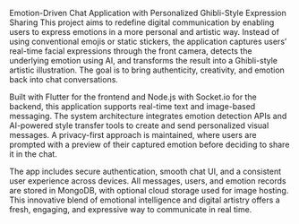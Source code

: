 Emotion-Driven Chat Application with Personalized Ghibli-Style Expression Sharing
This project aims to redefine digital communication by enabling users to express emotions in a more personal and artistic way. Instead of using conventional emojis or static stickers, the application captures users’ real-time facial expressions through the front camera, detects the underlying emotion using AI, and transforms the result into a Ghibli-style artistic illustration. The goal is to bring authenticity, creativity, and emotion back into chat conversations.

Built with Flutter for the frontend and Node.js with Socket.io for the backend, this application supports real-time text and image-based messaging. The system architecture integrates emotion detection APIs and AI-powered style transfer tools to create and send personalized visual messages. A privacy-first approach is maintained, where users are prompted with a preview of their captured emotion before deciding to share it in the chat.

The app includes secure authentication, smooth chat UI, and a consistent user experience across devices. All messages, users, and emotion records are stored in MongoDB, with optional cloud storage used for image hosting. This innovative blend of emotional intelligence and digital artistry offers a fresh, engaging, and expressive way to communicate in real time.